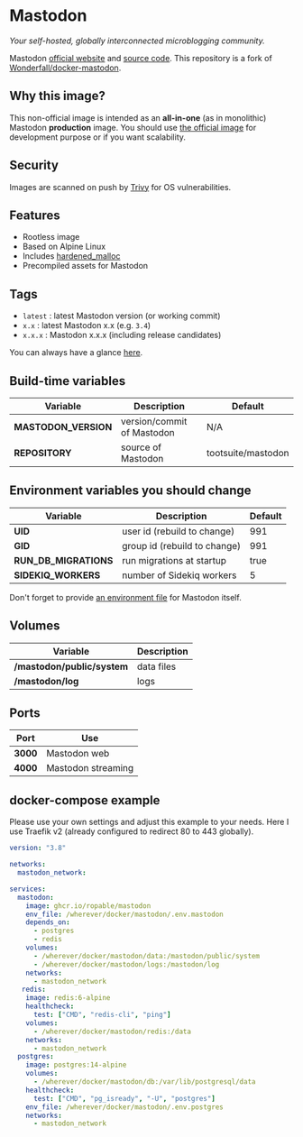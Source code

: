 # Mastodon
*Your self-hosted, globally interconnected microblogging community.*

Mastodon [official website](https://joinmastodon.org/) and [source code](https://github.com/tootsuite/mastodon/). This repository is a fork of [Wonderfall/docker-mastodon](https://github.com/Wonderfall/docker-mastodon).

## Why this image?
This non-official image is intended as an **all-in-one** (as in monolithic) Mastodon **production** image. You should use [the official image](https://hub.docker.com/r/tootsuite/mastodon) for development purpose or if you want scalability.

## Security
Images are scanned on push by [Trivy](https://github.com/aquasecurity/trivy) for OS vulnerabilities.

## Features
- Rootless image
- Based on Alpine Linux
- Includes [hardened_malloc](https://github.com/GrapheneOS/hardened_malloc)
- Precompiled assets for Mastodon

## Tags
- `latest` : latest Mastodon version (or working commit)
- `x.x` : latest Mastodon x.x (e.g. `3.4`)
- `x.x.x` : Mastodon x.x.x (including release candidates)

You can always have a glance [here](https://github.com/users/Wonderfall/packages/container/package/mastodon).

## Build-time variables
|          Variable         |         Description        |       Default      |
| ------------------------- | -------------------------- | ------------------ |
| **MASTODON_VERSION**      | version/commit of Mastodon |         N/A        |
| **REPOSITORY**            | source of Mastodon         | tootsuite/mastodon |

## Environment variables you should change

|          Variable         |         Description         |       Default      |
| ------------------------- | --------------------------- | ------------------ |
|           **UID**         | user id (rebuild to change) |         991        |
|           **GID**         | group id (rebuild to change)|         991        |
|    **RUN_DB_MIGRATIONS**  | run migrations at startup   |        true        |
|    **SIDEKIQ_WORKERS**    | number of Sidekiq workers   |          5         |

Don't forget to provide [an environment file](https://github.com/tootsuite/mastodon/blob/main/.env.production.sample) for Mastodon itself.

## Volumes
|          Variable            |         Description        |
| -------------------------    | -------------------------- |
| **/mastodon/public/system**  |         data files         |
| **/mastodon/log**            |            logs            |

## Ports
|              Port            |            Use             |
| -------------------------    | -------------------------- |
| **3000**                     |        Mastodon web        |
| **4000**                     |      Mastodon streaming    |

## docker-compose example
Please use your own settings and adjust this example to your needs.
Here I use Traefik v2 (already configured to redirect 80 to 443 globally).

```yaml
version: "3.8"

networks:
  mastodon_network:

services:
  mastodon:
    image: ghcr.io/ropable/mastodon
    env_file: /wherever/docker/mastodon/.env.mastodon
    depends_on:
      - postgres
      - redis
    volumes:
      - /wherever/docker/mastodon/data:/mastodon/public/system
      - /wherever/docker/mastodon/logs:/mastodon/log
    networks:
      - mastodon_network
   redis:
    image: redis:6-alpine
    healthcheck:
      test: ["CMD", "redis-cli", "ping"]
    volumes:
      - /wherever/docker/mastodon/redis:/data
    networks:
      - mastodon_network
  postgres:
    image: postgres:14-alpine
    volumes:
      - /wherever/docker/mastodon/db:/var/lib/postgresql/data
    healthcheck:
      test: ["CMD", "pg_isready", "-U", "postgres"]
    env_file: /wherever/docker/mastodon/.env.postgres
    networks:
      - mastodon_network
```

